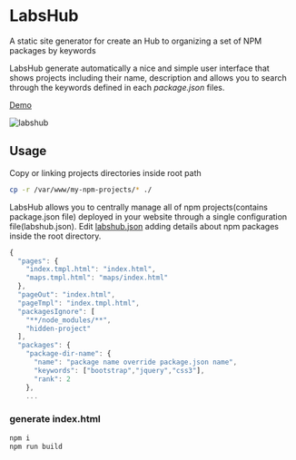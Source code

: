 
# LabsHub

A static site generator for create an Hub to organizing a set of NPM packages by keywords

LabsHub generate automatically a nice and simple user interface that shows projects including their name, description and allows you to search through the keywords defined in each *package.json* files.

[Demo](https://opengeo.tech/)

![labshub](https://user-images.githubusercontent.com/47107/132944075-b024ea9b-9faf-4080-a7d2-46efc5bc2d9d.gif)


## Usage
Copy or linking projects directories inside root path
```bash
cp -r /var/www/my-npm-projects/* ./
```
LabsHub allows you to centrally manage all of npm projects(contains package.json file) deployed in your website through a single configuration file(labshub.json). Edit [labshub.json](https://github.com/stefanocudini/labs/blob/master/labshub.json) adding details about npm packages inside the root directory.
```javascript
{
  "pages": {
    "index.tmpl.html": "index.html",
    "maps.tmpl.html": "maps/index.html"
  },
  "pageOut": "index.html",
  "pageTmpl": "index.tmpl.html",
  "packagesIgnore": [
    "**/node_modules/**",
    "hidden-project"
  ],
  "packages": {
    "package-dir-name": {
      "name": "package name override package.json name",
      "keywords": ["bootstrap","jquery","css3"],
      "rank": 2
    },
    ...
```

### generate index.html
```bash
npm i
npm run build
```
